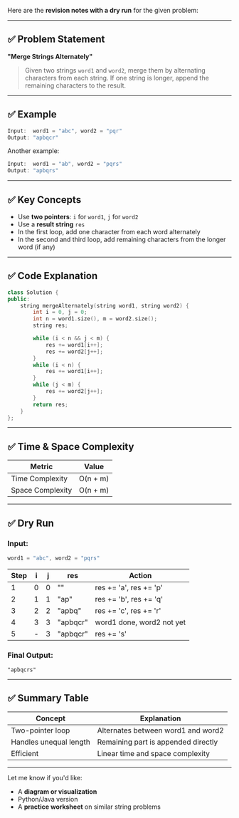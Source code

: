 Here are the **revision notes with a dry run** for the given problem:

---

## ✅ Problem Statement

**"Merge Strings Alternately"**

> Given two strings `word1` and `word2`, merge them by alternating characters from each string.
> If one string is longer, append the remaining characters to the result.

---

## ✅ Example

```cpp
Input:  word1 = "abc", word2 = "pqr"
Output: "apbqcr"
```

Another example:

```cpp
Input:  word1 = "ab", word2 = "pqrs"
Output: "apbqrs"
```

---

## ✅ Key Concepts

* Use **two pointers**: `i` for `word1`, `j` for `word2`
* Use a **result string** `res`
* In the first loop, add one character from each word alternately
* In the second and third loop, add remaining characters from the longer word (if any)

---

## ✅ Code Explanation

```cpp
class Solution {
public:
    string mergeAlternately(string word1, string word2) {
        int i = 0, j = 0;
        int n = word1.size(), m = word2.size();
        string res;

        while (i < n && j < m) {
            res += word1[i++];
            res += word2[j++];
        }
        while (i < n) {
            res += word1[i++];
        }
        while (j < m) {
            res += word2[j++];
        }
        return res;
    }
};
```

---

## ✅ Time & Space Complexity

| Metric           | Value    |
| ---------------- | -------- |
| Time Complexity  | O(n + m) |
| Space Complexity | O(n + m) |

---

## ✅ Dry Run

### Input:

```cpp
word1 = "abc", word2 = "pqrs"
```

| Step | i | j | res      | Action                    |
| ---- | - | - | -------- | ------------------------- |
| 1    | 0 | 0 | ""       | res += 'a', res += 'p'    |
| 2    | 1 | 1 | "ap"     | res += 'b', res += 'q'    |
| 3    | 2 | 2 | "apbq"   | res += 'c', res += 'r'    |
| 4    | 3 | 3 | "apbqcr" | word1 done, word2 not yet |
| 5    | - | 3 | "apbqcr" | res += 's'                |

### Final Output:

```
"apbqcrs"
```

---

## ✅ Summary Table

| Concept                | Explanation                         |
| ---------------------- | ----------------------------------- |
| Two-pointer loop       | Alternates between word1 and word2  |
| Handles unequal length | Remaining part is appended directly |
| Efficient              | Linear time and space complexity    |

---

Let me know if you'd like:

* A **diagram or visualization**
* Python/Java version
* A **practice worksheet** on similar string problems
